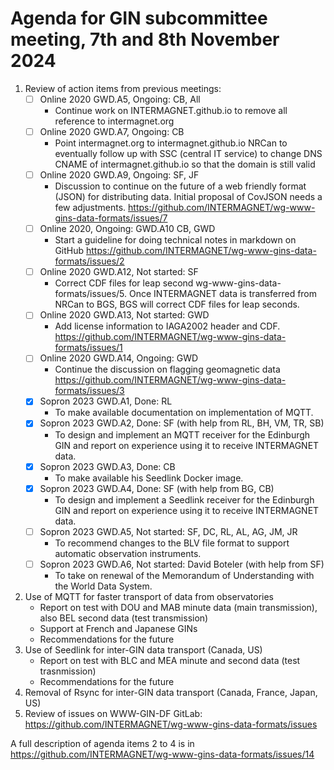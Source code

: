 # Agenda for GIN subcommittee meeting, 7th and 8th November 2024 #

1. Review of action items from previous meetings:
   - [ ] Online 2020 GWD.A5, Ongoing: CB, All
     - Continue work on INTERMAGNET.github.io to remove all reference to intermagnet.org
   - [ ] Online 2020 GWD.A7, Ongoing: CB
     - Point intermagnet.org to intermagnet.github.io NRCan to eventually follow up with SSC (central IT service) to change DNS CNAME of intermagnet.github.io so that the domain is still valid
   - [ ] Online 2020 GWD.A9, Ongoing: SF, JF 	
     - Discussion to continue on the future of a web friendly format (JSON) for distributing data. Initial proposal of CovJSON needs a few adjustments. https://github.com/INTERMAGNET/wg-www-gins-data-formats/issues/7
   - [ ] Online 2020, Ongoing: GWD.A10 CB, GWD
     - Start a guideline for doing technical notes in markdown on GitHub https://github.com/INTERMAGNET/wg-www-gins-data-formats/issues/2
   - [ ] Online 2020 GWD.A12, Not started: SF
     - Correct CDF files for leap second wg-www-gins-data-formats/issues/5. Once INTERMAGNET data is transferred from NRCan to BGS, BGS will correct CDF files for leap seconds.
   - [ ] Online 2020 GWD.A13, Not started: GWD
     - Add license information to IAGA2002 header and CDF. https://github.com/INTERMAGNET/wg-www-gins-data-formats/issues/1 
   - [ ] Online 2020 GWD.A14, Ongoing: GWD
     - Continue the discussion on flagging geomagnetic data https://github.com/INTERMAGNET/wg-www-gins-data-formats/issues/3
   - [x] Sopron 2023 GWD.A1, Done: RL
     - To make available documentation on implementation of MQTT.
   - [x] Sopron 2023 GWD.A2, Done: SF (with help from RL, BH, VM, TR, SB)
     - To design and implement an MQTT receiver for the Edinburgh GIN and report on experience using it to receive INTERMAGNET data.
   - [x] Sopron 2023 GWD.A3, Done: CB
     - To make available his Seedlink Docker image.
   - [x] Sopron 2023 GWD.A4, Done: SF (with help from BG, CB)
     - To design and implement a Seedlink receiver for the Edinburgh GIN and report on experience using it to receive INTERMAGNET data.
   - [ ] Sopron 2023 GWD.A5, Not started: SF, DC, RL, AL, AG, JM, JR
     - To recommend changes to the BLV file format to support automatic observation instruments.
   - [ ] Sopron 2023 GWD.A6, Not started: David Boteler (with help from SF)
     - To take on renewal of the Memorandum of Understanding with the World Data System.
2. Use of MQTT for faster transport of data from observatories
   - Report on test with DOU and MAB minute data (main transmission), also BEL second data (test transmission)
   - Support at French and Japanese GINs
   - Recommendations for the future
3. Use of Seedlink for inter-GIN data transport (Canada, US)
   - Report on test with BLC and MEA minute and second data (test trasnmission)
   - Recommendations for the future
4. Removal of Rsync for inter-GIN data transport (Canada, France, Japan, US)
5. Review of issues on WWW-GIN-DF GitLab: https://github.com/INTERMAGNET/wg-www-gins-data-formats/issues

A full description of agenda items 2 to 4 is in https://github.com/INTERMAGNET/wg-www-gins-data-formats/issues/14
